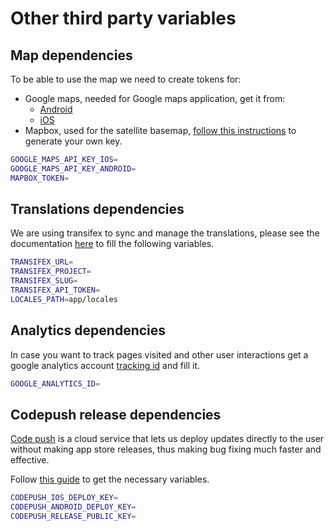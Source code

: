 # Other third party variables

## Map dependencies
To be able to use the map we need to create tokens for:
- Google maps, needed for Google maps application, get it from:
    - [Android](https://developers.google.com/maps/documentation/android-api/signup)
    - [iOS](https://developers.google.com/maps/documentation/ios-sdk/get-api-key)
- Mapbox, used for the satellite basemap, [follow this instructions](https://www.mapbox.com/help/how-access-tokens-work/#creating-and-managing-access-tokens) to generate your own key.

```bash
GOOGLE_MAPS_API_KEY_IOS=
GOOGLE_MAPS_API_KEY_ANDROID=
MAPBOX_TOKEN=
```

## Translations dependencies

We are using transifex to sync and manage the translations, please see the documentation [here](https://docs.transifex.com/api/introduction) to fill the following variables.

```bash
TRANSIFEX_URL=
TRANSIFEX_PROJECT=
TRANSIFEX_SLUG=
TRANSIFEX_API_TOKEN=
LOCALES_PATH=app/locales
```

## Analytics dependencies

In case you want to track pages visited and other user interactions get a google analytics 
account [tracking id](https://support.google.com/analytics/answer/1008080?hl=en) and fill it.

```bash
GOOGLE_ANALYTICS_ID=
```

## Codepush release dependencies

[Code push](https://github.com/Microsoft/code-push) is a cloud service that lets us deploy updates directly to the user without making app store releases, thus making bug fixing much faster and effective.

Follow [this guide](https://github.com/Microsoft/react-native-code-push#getting-started) to get the necessary variables.

```bash
CODEPUSH_IOS_DEPLOY_KEY=
CODEPUSH_ANDROID_DEPLOY_KEY=
CODEPUSH_RELEASE_PUBLIC_KEY=
```

